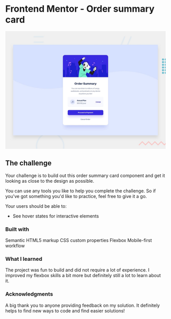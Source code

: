 # Frontend Mentor - Order summary card

![Design preview for the Order summary card coding challenge](./design/desktop-preview.jpg)
## The challenge

Your challenge is to build out this order summary card component and get it looking as close to the design as possible.

You can use any tools you like to help you complete the challenge. So if you've got something you'd like to practice, feel free to give it a go.

Your users should be able to:

- See hover states for interactive elements

### Built with

Semantic HTML5 markup
CSS custom properties
Flexbox
Mobile-first workflow

### What I learned

The project was fun to build and did not require a lot of experience. I improved my flexbox skills a bit more but definitely still a lot to learn about it. 

### Acknowledgments

A big thank you to anyone providing feedback on my solution. It definitely helps to find new ways to code and find easier solutions!